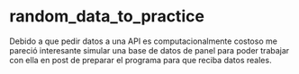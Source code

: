 # random_data_to_practice
Debido a que pedir datos a una API es computacionalmente costoso me pareció interesante simular una base de datos de panel para poder trabajar con ella en post de preparar el programa para que reciba datos reales.
